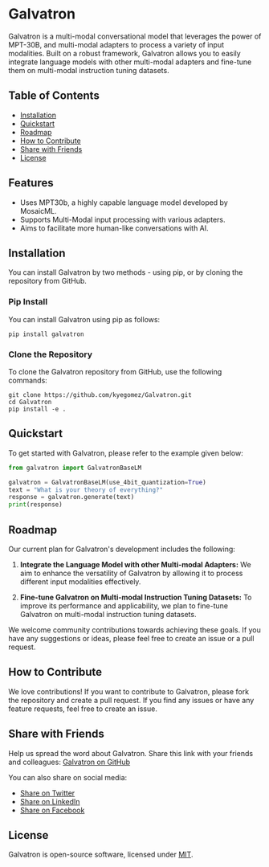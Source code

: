 # Galvatron

Galvatron is a multi-modal conversational model that leverages the power of MPT-30B, and multi-modal adapters to process a variety of input modalities. Built on a robust framework, Galvatron allows you to easily integrate language models with other multi-modal adapters and fine-tune them on multi-modal instruction tuning datasets.

## Table of Contents

- [Installation](#installation)
- [Quickstart](#quickstart)
- [Roadmap](#roadmap)
- [How to Contribute](#how-to-contribute)
- [Share with Friends](#share-with-friends)
- [License](#license)


## Features
- Uses MPT30b, a highly capable language model developed by MosaicML.
- Supports Multi-Modal input processing with various adapters.
- Aims to facilitate more human-like conversations with AI.


## Installation

You can install Galvatron by two methods - using pip, or by cloning the repository from GitHub.

### Pip Install
You can install Galvatron using pip as follows:

```shell
pip install galvatron
```

### Clone the Repository

To clone the Galvatron repository from GitHub, use the following commands:

```shell
git clone https://github.com/kyegomez/Galvatron.git
cd Galvatron
pip install -e .
```

## Quickstart

To get started with Galvatron, please refer to the example given below:

```python
from galvatron import GalvatronBaseLM

galvatron = GalvatronBaseLM(use_4bit_quantization=True)
text = "What is your theory of everything?"
response = galvatron.generate(text)
print(response)
```

## Roadmap

Our current plan for Galvatron's development includes the following:

1. **Integrate the Language Model with other Multi-modal Adapters:** We aim to enhance the versatility of Galvatron by allowing it to process different input modalities effectively.
   
2. **Fine-tune Galvatron on Multi-modal Instruction Tuning Datasets:** To improve its performance and applicability, we plan to fine-tune Galvatron on multi-modal instruction tuning datasets.

We welcome community contributions towards achieving these goals. If you have any suggestions or ideas, please feel free to create an issue or a pull request.

## How to Contribute

We love contributions! If you want to contribute to Galvatron, please fork the repository and create a pull request. If you find any issues or have any feature requests, feel free to create an issue.

## Share with Friends

Help us spread the word about Galvatron. Share this link with your friends and colleagues: [Galvatron on GitHub](https://github.com/kyegomez/Galvatron)

You can also share on social media:

- [Share on Twitter](https://twitter.com/intent/tweet?text=Check+out+Galvatron%2C+a+multi-modal+conversational+model+that+leverages+the+power+of+MPT-30B%2C+and+multi-modal+adapters!&url=https%3A%2F%2Fgithub.com%2Fkyegomez%2FGalvatron)
- [Share on LinkedIn](https://www.linkedin.com/shareArticle?mini=true&url=https%3A%2F%2Fgithub.com%2Fkyegomez%2FGalvatron&title=Galvatron&summary=Galvatron%20is%20a%20multi-modal%20conversational%20model%20that%20leverages%20the%20power%20of%20MPT-30B,%20and%20multi-modal%20adapters.%20Check%20it%20out!)
- [Share on Facebook](https://www.facebook.com/sharer/sharer.php?u=https%3A%2F%2Fgithub.com%2Fkyegomez%2FGalvatron)


## License

Galvatron is open-source software, licensed under [MIT](https://github.com/kyegomez/Galvatron/blob/main/LICENSE).

